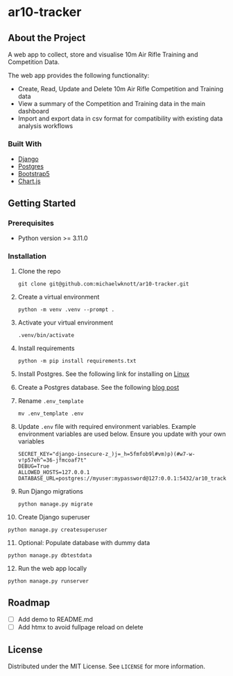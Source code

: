 # ar10-tracker

## About the Project
A web app to collect, store and visualise 10m Air Rifle Training and Competition Data.

The web app provides the following functionality:
+ Create, Read, Update and Delete 10m Air Rifle Competition and Training data
+ View a summary of the Competition and Training data in the main dashboard
+ Import and export data in csv format for compatibility with existing data analysis workflows

### Built With
+ [Django](https://www.djangoproject.com/)
+ [Postgres](https://www.postgresql.org/)
+ [Bootstrap5](https://getbootstrap.com/)
+ [Chart.js](https://www.chartjs.org/)

## Getting Started

### Prerequisites
+ Python version >= 3.11.0

### Installation

1. Clone the repo
    ```
    git clone git@github.com:michaelwknott/ar10-tracker.git
    ```

2. Create a virtual environment
   ```
   python -m venv .venv --prompt .
   ```

3. Activate your virtual environment
   ```
   .venv/bin/activate
   ```

4. Install requirements
   ```
   python -m pip install requirements.txt
   ```

5. Install Postgres. See the following link for installing on [Linux](https://www.digitalocean.com/community/tutorials/how-to-install-postgresql-on-ubuntu-22-04-quickstart)

6. Create a Postgres database. See the following [blog post](https://michaelwknott.github.io/using-postgresql-with-django.html)

7. Rename `.env_template`
   ```
   mv .env_template .env
   ```

8. Update `.env` file with required environment variables. Example environment variables are used below. Ensure you update with your own variables 
   ```
   SECRET_KEY="django-insecure-z_)j=_h=5fmfob9l#vm)p)(#w7-w-v!p57eh^=36-jfmcoaf7t"
   DEBUG=True
   ALLOWED_HOSTS=127.0.0.1
   DATABASE_URL=postgres://myuser:mypassword@127:0.0.1:5432/ar10_tracker
   ```

9. Run Django migrations
   ```
   python manage.py migrate
   ```

10. Create Django superuser
  ```
python manage.py createsuperuser
```

11. Optional: Populate database with dummy data
  ```
  python manage.py dbtestdata
```

12. Run the web app locally
  ```
  python manage.py runserver
```
## Roadmap

- [ ] Add demo to README.md
- [ ] Add htmx to avoid fullpage reload on delete

## License
Distributed under the MIT License. See `LICENSE` for more information.
